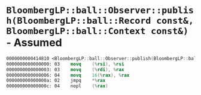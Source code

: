 # `BloombergLP::ball::Observer::publish(BloombergLP::ball::Record const&, BloombergLP::ball::Context const&)` - Assumed

```nasm
0000000000414810 <BloombergLP::ball::Observer::publish(BloombergLP::ball::Record const&, BloombergLP::ball::Context const&)>:
0000000000000000: 03	movq	(%rsi), %rsi
0000000000000003: 03	movq	(%rdi), %rax
0000000000000006: 04	movq	16(%rax), %rax
000000000000000a: 02	jmpq	*%rax
000000000000000c: 04	nopl	(%rax)
```
